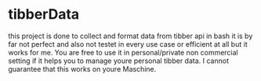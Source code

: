 # tibberData
this project is done to collect and format data from tibber api in bash it is by far not perfect and also not testet in every use case or efficient at all but it works for me. You are free to use it in personal/private non commercial setting if it helps you to manage youre personal tibber data. I cannot guarantee that this works on youre Maschine.
